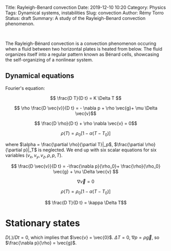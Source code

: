 Title: Rayleigh-Benard convection
Date: 2019-12-10 10:20
Category: Physics
Tags: Dynamical systems, instabilities
Slug: convection
Author: Rémy Torro
Status: draft
Summary: A study of the Rayleigh-Benard convection phenomenon.

<br>

The Rayleigh-Bénard convection is a convection phenomenon occuring when a fluid between two horizontal plates is heated from below. The fluid organizes itself into a regular pattern known as Bénard cells, showcasing the self-organizing of a nonlinear system. 

## Dynamical equations

Fourier's equation:

$$ \frac{D T}{D t} = K \Delta T $$

$$ \rho \frac{D \vec{v}}{D t} = - \nabla p + \rho \vec{g}+ \mu \Delta \vec{v}$$

$$ \frac{D \rho}{D t} + \rho \nabla \vec{v} = 0$$

$$ \rho(T) = \rho_0 [1 - \alpha (T - T_0)]$$

where $\alpha = \frac{\partial \rho}{\partial T}|_p$, $\frac{\partial \rho}{\partial p}|_T$ is neglected. We end up with six scalar equations for six variables ($v_x,v_y,v_z,\rho,p,T$). 

$$ \frac{D \vec{v}}{D t} = -\frac{\nabla p}{\rho_0}+ \frac{\rho}{\rho_0} \vec{g} + \nu \Delta \vec{v} $$

$$ \nabla \vec{v} = 0 $$

$$ \rho(T) = \rho_0 [1 - \alpha(T - T_0)]$$

$$ \frac{D T}{D t} = \kappa \Delta T$$

# Stationary states

$D(.)/Dt = 0$, which implies that $\vec{v} = \vec{0}$. $\Delta T = 0$, $\nabla p = \rho \vec{g}$, so $\frac{\nabla p}{\rho} = \vec{g}$. 

